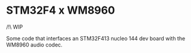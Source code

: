 # STM32F4 x WM8960

/!\ WIP

Some code that interfaces an STM32F413 nucleo 144 dev board with the WM8960
audio codec.

